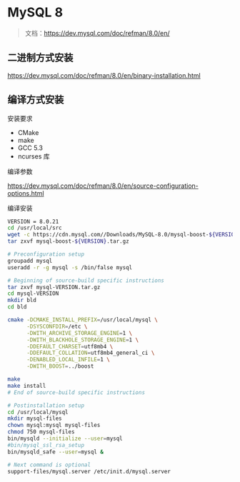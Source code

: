 # MySQL 8

> 文档：https://dev.mysql.com/doc/refman/8.0/en/


## 二进制方式安装

https://dev.mysql.com/doc/refman/8.0/en/binary-installation.html


## 编译方式安装

安装要求

* CMake
* make 
* GCC 5.3
* ncurses 库

编译参数

https://dev.mysql.com/doc/refman/8.0/en/source-configuration-options.html

编译安装

```bash
VERSION = 8.0.21
cd /usr/local/src
wget -c https://cdn.mysql.com//Downloads/MySQL-8.0/mysql-boost-${VERSION}.tar.gz
tar zxvf mysql-boost-${VERSION}.tar.gz 
```

```bash
# Preconfiguration setup
groupadd mysql
useradd -r -g mysql -s /bin/false mysql

# Beginning of source-build specific instructions
tar zxvf mysql-VERSION.tar.gz
cd mysql-VERSION
mkdir bld
cd bld

cmake -DCMAKE_INSTALL_PREFIX=/usr/local/mysql \
      -DSYSCONFDIR=/etc \
      -DWITH_ARCHIVE_STORAGE_ENGINE=1 \
      -DWITH_BLACKHOLE_STORAGE_ENGINE=1 \
      -DDEFAULT_CHARSET=utf8mb4 \
      -DDEFAULT_COLLATION=utf8mb4_general_ci \
      -DENABLED_LOCAL_INFILE=1 \
      -DWITH_BOOST=../boost

make
make install
# End of source-build specific instructions

# Postinstallation setup
cd /usr/local/mysql
mkdir mysql-files
chown mysql:mysql mysql-files
chmod 750 mysql-files
bin/mysqld --initialize --user=mysql
#bin/mysql_ssl_rsa_setup
bin/mysqld_safe --user=mysql &

# Next command is optional
support-files/mysql.server /etc/init.d/mysql.server
```
